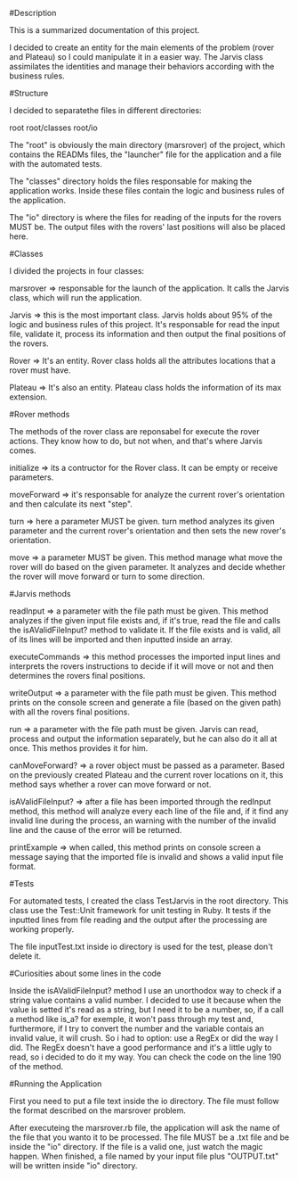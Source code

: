 #Description

This is a summarized documentation of this project.

I decided to create an entity for the main elements of the problem (rover and Plateau) so I could manipulate it in a easier way.
The Jarvis class assimilates the identities and manage their behaviors according with the business rules.

#Structure

I decided to separatethe files in different directories:

root
root/classes
root/io

The "root" is obviously the main directory (marsrover) of the project, which contains the READMs files, the "launcher" file for the application and a file with the automated tests.

The "classes" directory holds the files responsable for making the application works. Inside these files contain the logic and business rules of the application.

The "io" directory is where the files for reading of the inputs for the rovers MUST be. The output files with the rovers' last positions will also be placed here.

#Classes

I divided the projects in four classes:

marsrover => responsable for the launch of the application. It calls the Jarvis class, which will run the application.

Jarvis => this is the most important class. Jarvis holds about 95% of the logic and business rules of this project. It's responsable for read the input file, validate it, process its information and then output the final positions of the rovers.

Rover => It's an entity. Rover class holds all the attributes locations that a rover must have.

Plateau => It's also an entity. Plateau class holds the information of its max extension.

#Rover methods

The methods of the rover class are reponsabel for execute the rover actions. They know how to do, but not when, and that's where Jarvis comes.

initialize => its a contructor for the Rover class. It can be empty or receive parameters.

moveForward => it's responsable for analyze the current rover's orientation and then calculate its next "step".

turn => here a parameter MUST be given. turn method analyzes its given parameter and the current rover's orientation and then sets the new rover's orientation.

move => a parameter MUST be given. This method manage what move the rover will do based on the given parameter. It analyzes and decide whether the rover will move forward or turn to some direction.

#Jarvis methods

readInput => a parameter with the file path must be given. This method analyzes if the given input file exists and, if it's true, read the file and calls the isAValidFileInput? method to validate it. If the file exists and is valid, all of its lines will be imported and then inputted inside an array.

executeCommands => this method processes the imported input lines and interprets the rovers instructions to decide if it will move or not and then determines the rovers final positions.

writeOutput => a parameter with the file path must be given. This method prints on the console screen and generate a file (based on the given path) with all the rovers final positions.

run => a parameter with the file path must be given. Jarvis can read, process and output the information separately, but he can also do it all at once. This methos provides it for him.

canMoveForward? => a rover object must be passed as a parameter. Based on the previously created Plateau and the current rover locations on it, this method says whether a rover can move forward or not.

isAValidFileInput? => after a file has been imported through the redInput method, this method will analyze every each line of the file and, if it find any invalid line during the process, an warning with the number of the invalid line and the cause of the error will be returned.

printExample => when called, this method prints on console screen a message saying that the imported file is invalid and shows a valid input file format.

#Tests

For automated tests, I created the class TestJarvis in the root directory. This class use the Test::Unit framework for unit testing in Ruby. It tests if the inputted lines from file reading and the output after the processing are working properly.

The file inputTest.txt inside io directory is used for the test, please don't delete it.

#Curiosities about some lines in the code

Inside the isAValidFileInput? method I use an unorthodox way to check if a string value contains a valid number. I decided to use it because when the value is setted it's read as a string, but I need it to be a number, so, if a call a method like is_a? for exemple, it won't pass through my test and, furthermore, if I try to convert the number and the variable contais an invalid value, it will crush. So i had to option: use a RegEx or did the way I did. The RegEx doesn't have a good performance and it's a little ugly to read, so i decided to do it my way. You can check the code on the line 190 of the method.

#Running the Application

First you need to put a file text inside the io directory. The file must follow the format described on the marsrover problem.

After executeing the marsrover.rb file, the application will ask the name of the file that you wanto it to be processed. The file MUST be a .txt file and be inside the "io" directory. If the file is a valid one, just watch the magic happen. When finished, a file named by your input file plus "OUTPUT.txt" will be written inside "io" directory.
